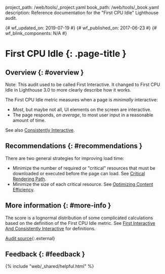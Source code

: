 project_path: /web/tools/_project.yaml
book_path: /web/tools/_book.yaml
description: Reference documentation for the "First CPU Idle" Lighthouse audit.

{# wf_updated_on: 2019-07-19 #}
{# wf_published_on: 2017-06-23 #}
{# wf_blink_components: N/A #}

# First CPU Idle {: .page-title }

## Overview {: #overview }

Note: This audit used to be called First Interactive. It changed to First CPU Idle
in Lighthouse 3.0 to more clearly describe how it works.

The First CPU Idle metric measures when a page is *minimally* interactive:

* *Most*, but maybe not all, UI elements on the screen are interactive.
* The page responds, *on average*, to most user input in a reasonable amount
  of time.

See also [Consistently Interactive](consistently-interactive).

## Recommendations {: #recommendations }

There are two general strategies for improving load time:

* Minimize the number of required or "critical" resources that must be
  downloaded or executed before the page can load. See [Critical Rendering
  Path][CRP].
* Minimize the size of each critical resource. See [Optimizing Content
  Efficiency][OCE].

[CRP]: /web/fundamentals/performance/critical-rendering-path
[OCE]: /web/fundamentals/performance/optimizing-content-efficiency

## More information {: #more-info }

The score is a lognormal distribution of some complicated calculations based on
the definition of the First CPU Idle metric. See [First Interactive And
Consistently Interactive][FIACI] for definitions.

[FIACI]: https://docs.google.com/document/d/1GGiI9-7KeY3TPqS3YT271upUVimo-XiL5mwWorDUD4c

[Audit source][src]{:.external}

[src]: https://github.com/GoogleChrome/lighthouse/blob/master/lighthouse-core/audits/metrics/first-cpu-idle.js

## Feedback {: #feedback }

{% include "web/_shared/helpful.html" %}
